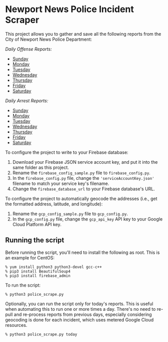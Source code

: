 # Newport News Police Incident Scraper

This project allows you to gather and save all the following reports from the City of Newport News Police Department:

*Daily Offense Reports:*

* [Sunday](https://www2.nngov.com/newport-news/offenses/suntxt.htm)
* [Monday](https://www2.nngov.com/newport-news/offenses/montxt.htm)
* [Tuesday](https://www2.nngov.com/newport-news/offenses/tuetxt.htm)
* [Wednesday](https://www2.nngov.com/newport-news/offenses/wedtxt.htm)
* [Thursday](https://www2.nngov.com/newport-news/offenses/thutxt.htm)
* [Friday](https://www2.nngov.com/newport-news/offenses/fritxt.htm)
* [Saturday](https://www2.nngov.com/newport-news/offenses/sattxt.htm)

*Daily Arrest Reports:*

* [Sunday](https://www2.nngov.com/newport-news/arrests/suntxt.htm)
* [Monday](https://www2.nngov.com/newport-news/arrests/montxt.htm)
* [Tuesday](https://www2.nngov.com/newport-news/arrests/tuetxt.htm)
* [Wednesday](https://www2.nngov.com/newport-news/arrests/wedtxt.htm)
* [Thursday](https://www2.nngov.com/newport-news/arrests/thutxt.htm)
* [Friday](https://www2.nngov.com/newport-news/arrests/fritxt.htm)
* [Saturday](https://www2.nngov.com/newport-news/arrests/sattxt.htm)

To configure the project to write to your Firebase database:

 1. Download your Firebase JSON service account key, and put it into the same folder as this project.
 2. Rename the `firebase_config_sample.py` file to `firebase_config.py`.
 3. In the `firebase_config.py` file, change the `'serviceAccountKey.json'` filename to match your service key's filename.
 4. Change the `firebase_database_url` to your Firebase database's URL.

 To configure the project to automatically geocode the addresses (i.e., get the formatted address, latitude, and longitude):
 1. Rename the `gcp_config_sample.py` file to `gcp_config.py`.
 2. In the `gcp_config.py` file, change the `gcp_api_key` API key to your Google Cloud Platform API key.

## Running the script
Before running the script, you'll need to install the following as root. This is an example for CentOS:
```
% yum install python3 python3-devel gcc-c++
% pip3 install BeautifulSoup4
% pip3 install firebase_admin
```

To run the script:
```
% python3 police_scrape.py
```
Optionally, you can run the script only for today's reports. This is useful when automating this to run one or more times a day. There's no need to re-pull and re-process reports from previous days, especially considering geocoding is done for each incident, which uses metered Google Cloud resources.
```
% python3 police_scrape.py today
```
